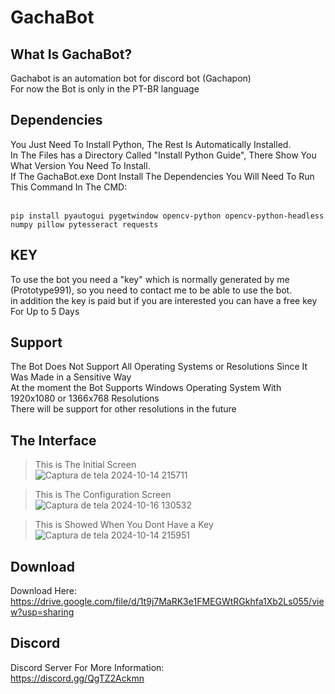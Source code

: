 # GachaBot

## What Is GachaBot?

Gachabot is an automation bot for discord bot (Gachapon)<br>
For now the Bot is only in the PT-BR language<br>

## Dependencies

You Just Need To Install Python, The Rest Is Automatically Installed.<br>
In The Files has a Directory Called "Install Python Guide", There Show You What Version You Need To Install.<br>
If The GachaBot.exe Dont Install The Dependencies You Will Need To Run This Command In The CMD:<br>
<br>
```
pip install pyautogui pygetwindow opencv-python opencv-python-headless numpy pillow pytesseract requests
```
## KEY

To use the bot you need a "key" which is normally generated by me (Prototype991), so you need to contact me to be able to use the bot.<br>
in addition the key is paid but if you are interested you can have a free key For Up to 5 Days<br>

## Support

The Bot Does Not Support All Operating Systems or Resolutions Since It Was Made in a Sensitive Way<br>
At the moment the Bot Supports Windows Operating System With 1920x1080 or 1366x768 Resolutions<br>
There will be support for other resolutions in the future<br>

## The Interface

>This is The Initial Screen<br>
![Captura de tela 2024-10-14 215711](https://github.com/user-attachments/assets/465bc359-7c0d-4992-8ad8-490c7def16e6)<br>

>This is The Configuration Screen<br>
![Captura de tela 2024-10-16 130532](https://github.com/user-attachments/assets/d32b5689-c3f5-4063-a387-be352cacce55)<br>

>This is Showed When You Dont Have a Key<br>
![Captura de tela 2024-10-14 215951](https://github.com/user-attachments/assets/50492654-cee1-4a88-87e9-bad7cd5ffcc9)<br>

## Download

Download Here:<br>
https://drive.google.com/file/d/1t9j7MaRK3e1FMEGWtRGkhfa1Xb2Ls055/view?usp=sharing

## Discord

Discord Server For More Information:<br>
https://discord.gg/QgTZ2Ackmn
